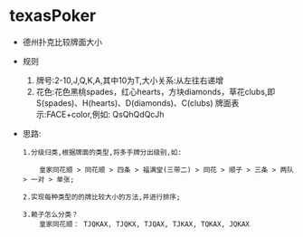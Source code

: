 # texasPoker


*  德州扑克比较牌面大小
*  规则
	1. 牌号:2-10,J,Q,K,A,其中10为T,大小关系:从左往右递增
	2. 花色:花色黑桃spades，红心hearts，方块diamonds，草花clubs,即S(spades)、H(hearts)、D(diamonds)、C(clubs)
	牌面表示:FACE+color,例如: QsQhQdQcJh

*   思路: 
	
		1.分级归类,根据牌面的类型,将多手牌分出级别,如:
		    
		    皇家同花顺 > 同花顺 > 四条 > 福满堂(三带二) > 同花 > 顺子 > 三条 > 两队 > 一对 > 单张;
		    
		2.实现每种类型的的牌比较大小的方法,并进行排序;
		
		3.赖子怎么分类？
		    皇家同花顺： TJQKAX, TJQKX, TJQAX, TJKAX, TQKAX, JQKAX
